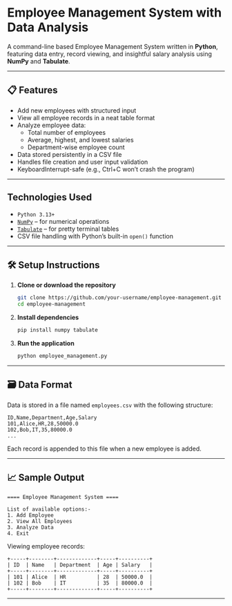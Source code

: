 # Employee Management System with Data Analysis

A command-line based Employee Management System written in **Python**, featuring data entry, record viewing, and insightful salary analysis using **NumPy** and **Tabulate**.

---

## 📋 Features

- Add new employees with structured input
- View all employee records in a neat table format
- Analyze employee data:
  - Total number of employees
  - Average, highest, and lowest salaries
  - Department-wise employee count
- Data stored persistently in a CSV file
- Handles file creation and user input validation
- KeyboardInterrupt-safe (e.g., Ctrl+C won’t crash the program)

---

## Technologies Used

- `Python 3.13+`
- [`NumPy`](https://numpy.org/) – for numerical operations
- [`Tabulate`](https://pypi.org/project/tabulate/) – for pretty terminal tables
- CSV file handling with Python’s built-in `open()` function

---

## 🛠️ Setup Instructions

1. **Clone or download the repository**
   ```bash
   git clone https://github.com/your-username/employee-management.git
   cd employee-management
   ```

2. **Install dependencies**

   ```bash
   pip install numpy tabulate
   ```

3. **Run the application**

   ```bash
   python employee_management.py
   ```

---

## 🗃️ Data Format

Data is stored in a file named `employees.csv` with the following structure:

```
ID,Name,Department,Age,Salary
101,Alice,HR,28,50000.0
102,Bob,IT,35,80000.0
...
```

Each record is appended to this file when a new employee is added.

---

## 📈 Sample Output

```
==== Employee Management System ====

List of available options:-
1. Add Employee
2. View All Employees
3. Analyze Data
4. Exit
```

Viewing employee records:

```
+-----+--------+-------------+-----+----------+
| ID  | Name   | Department  | Age | Salary   |
+-----+--------+-------------+-----+----------+
| 101 | Alice  | HR          | 28  | 50000.0  |
| 102 | Bob    | IT          | 35  | 80000.0  |
+-----+--------+-------------+-----+----------+
```

---
